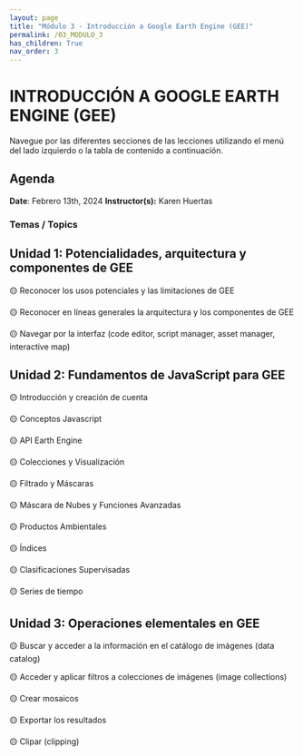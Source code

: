 ```yaml
---
layout: page
title: "Módulo 3 - Introducción a Google Earth Engine (GEE)"
permalink: /03_MODULO_3
has_children: True
nav_order: 3
---
```


# INTRODUCCIÓN A GOOGLE EARTH ENGINE (GEE)
Navegue por las diferentes secciones de las lecciones utilizando el menú del lado izquierdo o la tabla de contenido a continuación.

## Agenda
**Date**: Febrero 13th, 2024
**Instructor(s):** Karen Huertas

### Temas / Topics

## Unidad 1: Potencialidades, arquitectura y componentes de GEE

🟡 Reconocer los usos potenciales y las limitaciones de GEE

🟡 Reconocer en líneas generales la arquitectura y los componentes de GEE

🟡 Navegar por la interfaz (code editor, script manager, asset manager, interactive map)


## Unidad 2: Fundamentos de JavaScript para GEE
	
🟡 Introducción y creación de cuenta

🟡 Conceptos Javascript

🟡 API Earth Engine

🟡 Colecciones y Visualización 

🟡 Filtrado y Máscaras

🟡 Máscara de Nubes y Funciones Avanzadas

🟡 Productos Ambientales

🟡 Índices

🟡 Clasificaciones Supervisadas 

🟡 Series de tiempo 


## Unidad 3: Operaciones elementales en GEE 
	
🟡 Buscar y acceder a la información en el catálogo de imágenes (data catalog)

🟡 Acceder y aplicar filtros a colecciones de imágenes (image collections)

🟡 Crear mosaicos

🟡 Exportar los resultados 

🟡 Clipar (clipping)

